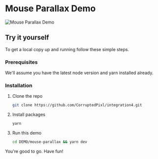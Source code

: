 # Mouse Parallax Demo

![Mouse Parallax Demo](./mouse-parallax.gif)

## Try it yourself

To get a local copy up and running follow these simple steps.

### Prerequisites

We'll assume you have the latest node version and yarn installed already.

### Installation

1. Clone the repo
   ```sh
   git clone https://github.com/CorruptedPixl/integration4.git
   ```
2. Install packages
   ```sh
   yarn
   ```
3. Run this demo
   ```sh
   cd DEMO/mouse-parallax && yarn dev
   ```

You're good to go. Have fun!
